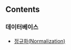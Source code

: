 ## Contents

### 데이터베이스

- <a href='https://github.com/younhwan97/cs-study/blob/main/database/normalization.md'>정규화(Normalization)</a>